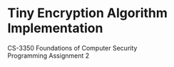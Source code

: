 # Tiny Encryption Algorithm Implementation
CS-3350 Foundations of Computer Security<br />
Programming Assignment 2<br />
